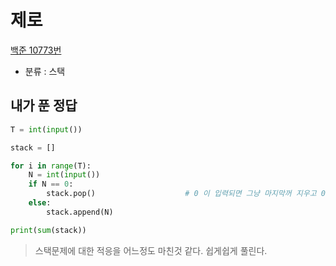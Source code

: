 # 제로
[백준 10773번](https://www.acmicpc.net/problem/10773)
* 분류 : 스택
## 내가 푼 정답
```python
T = int(input())

stack = []

for i in range(T):
    N = int(input())
    if N == 0:
        stack.pop()                    # 0 이 입력되면 그냥 마지막꺼 지우고 0도 무시하고 넘어가면 끝
    else:
        stack.append(N)

print(sum(stack))
```
> 스택문제에 대한 적응을 어느정도 마친것 같다. 쉽게쉽게 풀린다.
